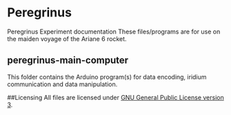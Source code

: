 # Peregrinus
Peregrinus Experiment documentation
These files/programs are for use on the maiden voyage of the Ariane 6 rocket.

## peregrinus-main-computer
This folder contains the Arduino program(s) for data encoding, iridium communication and data manipulation.


##Licensing
All files are licensed under [GNU General Public License version 3](https://www.gnu.org/licenses/gpl-3.0.en.html).

